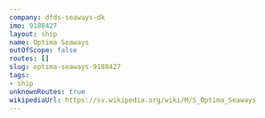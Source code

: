 ```yaml
---
company: dfds-seaways-dk
imo: 9188427
layout: ship
name: Optima Seaways
outOfScope: false
routes: []
slug: optima-seaways-9188427
tags:
- ship
unknownRoutes: true
wikipediaUrl: https://sv.wikipedia.org/wiki/M/S_Optima_Seaways
---
```

